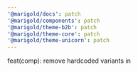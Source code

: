 ```yaml
---
'@marigold/docs': patch
'@marigold/components': patch
'@marigold/theme-b2b': patch
'@marigold/theme-core': patch
'@marigold/theme-unicorn': patch
---
```


feat(comp): remove hardcoded variants in <Dialog>
